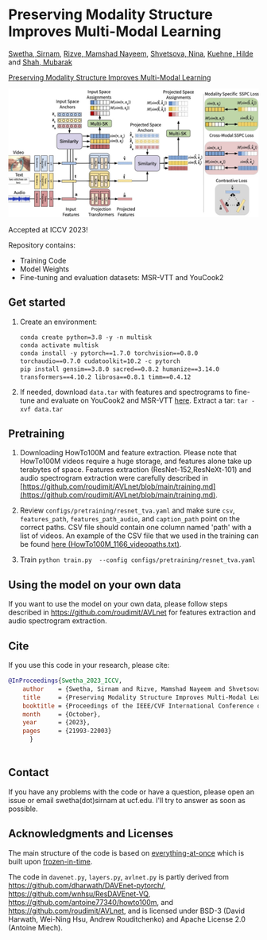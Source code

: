 # Preserving Modality Structure Improves Multi-Modal Learning

[Swetha, Sirnam](https://swetha5.github.io/), [Rizve, Mamshad Nayeem](https://nayeemrizve.github.io/), [Shvetsova, Nina](https://ninatu.github.io/), [Kuehne, Hilde](https://hildekuehne.github.io/) and [Shah, Mubarak](https://www.crcv.ucf.edu/person/mubarak-shah/)

[Preserving Modality Structure Improves Multi-Modal Learning](https://openaccess.thecvf.com/content/ICCV2023/papers/Swetha_Preserving_Modality_Structure_Improves_Multi-Modal_Learning_ICCV_2023_paper.pdf)


![alt text](arch.jpeg)

Accepted at ICCV 2023!

Repository contains:
* Training Code
* Model Weights
* Fine-tuning and evaluation datasets: MSR-VTT and YouCook2

## Get started

1. Create an environment:
   ```
   conda create python=3.8 -y -n multisk
   conda activate multisk 
   conda install -y pytorch==1.7.0 torchvision==0.8.0 torchaudio==0.7.0 cudatoolkit=10.2 -c pytorch
   pip install gensim==3.8.0 sacred==0.8.2 humanize==3.14.0 transformers==4.10.2 librosa==0.8.1 timm==0.4.12
   ```
2. If needed, download `data.tar` with features and spectrograms to fine-tune 
   and evaluate on YouCook2 and MSR-VTT [here](https://drive.google.com/drive/folders/1Yhq91lQa_2cJFbtAHWfA0JYsXdWUFz9I). Extract a tar:
   `tar -xvf data.tar`


## Pretraining

1. Downloading HowTo100M and feature extraction. Please note that HowTo100M videos require a huge storage, and features alone take up terabytes of space. 
   Features extraction (ResNet-152,ResNeXt-101) and audio spectrogram extraction were carefully described in [https://github.com/roudimit/AVLnet/blob/main/training.md](https://github.com/roudimit/AVLnet/blob/main/training.md).

2. Review `configs/pretraining/resnet_tva.yaml` and make sure `csv`, `features_path`, `features_path_audio`, and `caption_path` point on the correct paths. 
   CSV file should contain one column named 'path' with a list of videos. An example of the CSV file that we used in the training can be found [here (HowTo100M_1166_videopaths.txt)](https://drive.google.com/file/d/1bSzxe95LRfPRb5YMJlYlkvgPmNFBlo5b/view?usp=sharing).
3. Train `python train.py  --config configs/pretraining/resnet_tva.yaml`

## Using the model on your own data

If you want to use the model on your own data, please follow steps described in https://github.com/roudimit/AVLnet for features extraction and audio spectrogram extraction.

## Cite

If you use this code in your research, please cite:

```bibtex
@InProceedings{Swetha_2023_ICCV,
    author    = {Swetha, Sirnam and Rizve, Mamshad Nayeem and Shvetsova, Nina and Kuehne, Hilde and Shah, Mubarak},
    title     = {Preserving Modality Structure Improves Multi-Modal Learning},
    booktitle = {Proceedings of the IEEE/CVF International Conference on Computer Vision (ICCV)},
    month     = {October},
    year      = {2023},
    pages     = {21993-22003}
      }
    
```

## Contact

If you have any problems with the code or have a question, please open an issue or email swetha(dot)sirnam at ucf.edu. 
I'll try to answer as soon as possible.

## Acknowledgments and Licenses

The main structure of the code is based on [everything-at-once](https://github.com/ninatu/everything_at_once) which is built upon [frozen-in-time](https://github.com/m-bain/frozen-in-time).

The code in `davenet.py`, `layers.py`, `avlnet.py` is partly derived from https://github.com/dharwath/DAVEnet-pytorch/, https://github.com/wnhsu/ResDAVEnet-VQ, https://github.com/antoine77340/howto100m, and https://github.com/roudimit/AVLnet, and is licensed under BSD-3 (David Harwath, Wei-Ning Hsu, Andrew Rouditchenko) and Apache License 2.0 (Antoine Miech).
